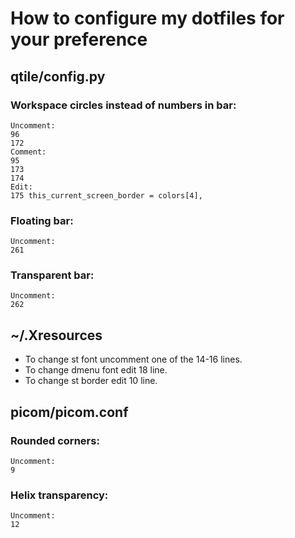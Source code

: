 # How to configure my dotfiles for your preference

## qtile/config.py

### Workspace circles instead of numbers in bar:

```
Uncomment:
96
172
Comment:
95
173
174
Edit:
175 this_current_screen_border = colors[4],
```

### Floating bar:

```
Uncomment:
261
```

### Transparent bar:

```
Uncomment:
262
```

## ~/.Xresources

* To change st font uncomment one of the 14-16 lines.
* To change dmenu font edit 18 line.
* To change st border edit 10 line.

## picom/picom.conf

### Rounded corners:

```
Uncomment:
9
````

### Helix transparency:

```
Uncomment:
12
```

